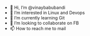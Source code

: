 - 👋 Hi, I’m @vinaybabubandi
- 👀 I’m interested in Linux and Devops
- 🌱 I’m currently learning Git
- 💞️ I’m looking to collaborate on FB
- 📫 How to reach me to mail

<!---
vinaybabubandi/vinaybabubandi is a ✨ special ✨ repository because its `README.md` (this file) appears on your GitHub profile.
You can click the Preview link to take a look at your changes.
--->
